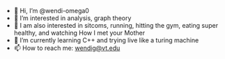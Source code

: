 - 👋 Hi, I’m @wendi-omega0
- 👀 I’m interested in analysis, graph theory
- 👀 I am also interested in sitcoms, running, hitting the gym, eating super healthy, and watching How I met your Mother 
- 🌱 I’m currently learning C++ and trying live like a turing machine
- 📫 How to reach me: wendig@vt.edu

<!---
wendi-omega0/wendi-omega0 is a ✨ special ✨ repository because its `README.md` (this file) appears on your GitHub profile.
You can click the Preview link to take a look at your changes.
--->
